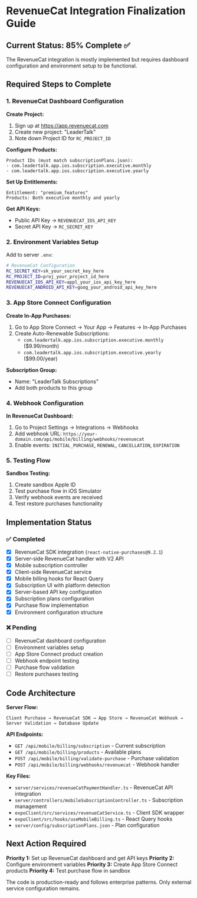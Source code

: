 # RevenueCat Integration Finalization Guide

## Current Status: 85% Complete ✅

The RevenueCat integration is mostly implemented but requires dashboard configuration and environment setup to be functional.

## Required Steps to Complete

### 1. RevenueCat Dashboard Configuration

**Create Project:**
1. Sign up at https://app.revenuecat.com
2. Create new project: "LeaderTalk"
3. Note down Project ID for `RC_PROJECT_ID`

**Configure Products:**
```
Product IDs (must match subscriptionPlans.json):
- com.leadertalk.app.ios.subscription.executive.monthly
- com.leadertalk.app.ios.subscription.executive.yearly
```

**Set Up Entitlements:**
```
Entitlement: "premium_features"
Products: Both executive monthly and yearly
```

**Get API Keys:**
- Public API Key → `REVENUECAT_IOS_API_KEY`
- Secret API Key → `RC_SECRET_KEY`

### 2. Environment Variables Setup

Add to server `.env`:
```bash
# RevenueCat Configuration
RC_SECRET_KEY=sk_your_secret_key_here
RC_PROJECT_ID=proj_your_project_id_here
REVENUECAT_IOS_API_KEY=appl_your_ios_api_key_here
REVENUECAT_ANDROID_API_KEY=goog_your_android_api_key_here
```

### 3. App Store Connect Configuration

**Create In-App Purchases:**
1. Go to App Store Connect → Your App → Features → In-App Purchases
2. Create Auto-Renewable Subscriptions:
   - `com.leadertalk.app.ios.subscription.executive.monthly` ($9.99/month)
   - `com.leadertalk.app.ios.subscription.executive.yearly` ($99.00/year)

**Subscription Group:**
- Name: "LeaderTalk Subscriptions"
- Add both products to this group

### 4. Webhook Configuration

**In RevenueCat Dashboard:**
1. Go to Project Settings → Integrations → Webhooks
2. Add webhook URL: `https://your-domain.com/api/mobile/billing/webhooks/revenuecat`
3. Enable events: `INITIAL_PURCHASE`, `RENEWAL`, `CANCELLATION`, `EXPIRATION`

### 5. Testing Flow

**Sandbox Testing:**
1. Create sandbox Apple ID
2. Test purchase flow in iOS Simulator
3. Verify webhook events are received
4. Test restore purchases functionality

## Implementation Status

### ✅ Completed
- [x] RevenueCat SDK integration (`react-native-purchases@9.2.1`)
- [x] Server-side RevenueCat handler with V2 API
- [x] Mobile subscription controller
- [x] Client-side RevenueCat service
- [x] Mobile billing hooks for React Query
- [x] Subscription UI with platform detection
- [x] Server-based API key configuration
- [x] Subscription plans configuration
- [x] Purchase flow implementation
- [x] Environment configuration structure

### ❌ Pending
- [ ] RevenueCat dashboard configuration
- [ ] Environment variables setup
- [ ] App Store Connect product creation
- [ ] Webhook endpoint testing
- [ ] Purchase flow validation
- [ ] Restore purchases testing

## Code Architecture

**Server Flow:**
```
Client Purchase → RevenueCat SDK → App Store → RevenueCat Webhook → Server Validation → Database Update
```

**API Endpoints:**
- `GET /api/mobile/billing/subscription` - Current subscription
- `GET /api/mobile/billing/products` - Available plans
- `POST /api/mobile/billing/validate-purchase` - Purchase validation
- `POST /api/mobile/billing/webhooks/revenuecat` - Webhook handler

**Key Files:**
- `server/services/revenueCatPaymentHandler.ts` - RevenueCat API integration
- `server/controllers/mobileSubscriptionController.ts` - Subscription management
- `expoClient/src/services/revenueCatService.ts` - Client SDK wrapper
- `expoClient/src/hooks/useMobileBilling.ts` - React Query hooks
- `server/config/subscriptionPlans.json` - Plan configuration

## Next Action Required

**Priority 1:** Set up RevenueCat dashboard and get API keys
**Priority 2:** Configure environment variables
**Priority 3:** Create App Store Connect products
**Priority 4:** Test purchase flow in sandbox

The code is production-ready and follows enterprise patterns. Only external service configuration remains.
